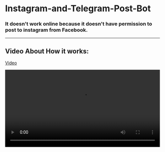 # Instagram-and-Telegram-Post-Bot

### It doesn't work online because it doesn't have permission to post to instagram from Facebook.
<hr>

## Video About How it works:
[Video](https://github.com/UktamovMuhammaddiyor/Instagram-and-Telegram-Post-Bot/tree/main/Resources)
<div>
    <video src="./Resources/video.mp4" style="width:100%" controls>
</div>

